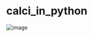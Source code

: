 # calci_in_python
![image](https://github.com/Rmkakde/calci_in_python/assets/109362108/35f8c5dc-f7a2-48b2-a9b3-82effa3bb526)
